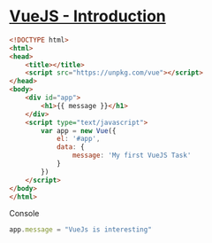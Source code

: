 # [VueJS - Introduction](https://www.tutorialspoint.com/vuejs/vuejs_introduction.htm)

```html
<!DOCTYPE html>
<html>
<head>
    <title></title>
    <script src="https://unpkg.com/vue"></script>
</head>
<body>
    <div id="app">
        <h1>{{ message }}</h1>
    </div>
    <script type="text/javascript">
        var app = new Vue({
            el: '#app',
            data: {
                message: 'My first VueJS Task'
            }
        })
    </script>
</body>
</html>
```

Console
```javascript
app.message = "VueJs is interesting"
```